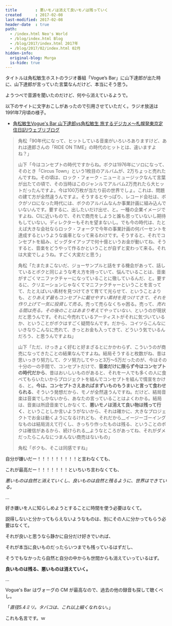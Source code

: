```yaml
---
title        : 悪いモノは消えて良いモノは残っていく
created      : 2017-02-08
last-modified: 2017-02-08
header-date  : true
path:
  - /index.html Neo's World
  - /blog/index.html Blog
  - /blog/2017/index.html 2017年
  - /blog/2017/02/index.html 02月
hidden-info:
  original-blog: Murga
  is-hide: true
---
```


タイトルは角松敏生ホストのラジオ番組「Vogue’s Bar」に山下達郎が出た時に、山下達郎が言っていた言葉なんだけど、本当にそう思う。

ようつべで音源を聞いたのだけど、何やら消えているようで。

以下のサイトに文字おこしがあったので引用させていただく。ラジオ放送は1991年7月頃の様子。

- [角松敏生Vogue's Bar 山下達郎vs角松敏生 旅するデジカメ〜札幌発東京定住日記/ウェブリブログ](http://tabidigi.at.webry.info/201109/article_3.html)

> 角松「90年代になって、ヒットしている音楽がいろいろありますけど、あれは達郎さんの「RIDE ON TIME」の時代のヒットとは、違いますよね？」
> 
> 山下「今はコンセプトの時代ですからね。ボクは1976年にソロになって、そのとき「Circus Town」という1枚目のアルバムが、2万ちょっと売れたんですね。その頃は、ロック・フォーク・ニューミュージックなんて言葉が出たての頃で、その当時はこのジャンルでアルバム2万売れたら大ヒットだったんですよ。今は100万枚が当たり前の世界でしょ。これは、問題の建て方が全然違うんですよ。そうするとやっぱり、レコード会社は、ボクがソロになった時代には、ボクのアルバムなんか事業計画に組み込んでいないんです。要するに、出したいだけ出せ、と。一種の企業イメージですよね、CIに近いもので、それで商売をしようと誰も思っていないし期待もしていない。ディレクターもそれを望まないし。でも今の時代は、たとえば大きな会社ならロック・フォークで今年の事業計画の何パーセントを達成するというような歯車となって来るわけです。そうすると、それでコンセプトを組み、ビッグタイアップで何十億というお金が動いてね、そうすると、音楽をどうやって作るかということが自ずと変わって来る。それは大変でしょうね。すごく大変だと思う」
> 
> 角松「たまたまこないだ、ジョーサンプルと話をする機会があって、話しているとボクと同じような考え方を持っていて、悩んでいることは、音楽がすごくマニファクチャーになっていることに徹しているんだ、と。要するに、クリエーションじゃなくてマニファクチャーということを言ってて、たとえばいい素材を見つけてきて育てて光らせて、ということよりも、_とりあえず最もコンセプトに載せやすい素材を見つけてきて、それを作り上げて一気に投資して売る_。売って売らなくちゃ困る。売って、_売れる間は売る。その後のことはあまり考えてやっていない_、というのが現状だと思うんです。それに今売れているアーティストがそれに気づいているか、ということがボクはすごく疑問なんです。だから、コイツらこんなにいきなりこんなに売れて、きっとお金も入ってきて、どういう気でいるんだろう、と思うんですよね」
> 
> 山下「ただ、けっきょく好むと好まざるとにかかわらず、こういうのが商売になってきたことの結果なんですよね。結局そうすると枚数がね、昔は思いっきり努力して、クソ努力してやっと3万～5万だったのが、今はその十分の一の手間で、コンセプトだけで、__音楽だけに限らず今はコンセプトの時代だから__、昔はおいしいものがあると、それを一人でも多くの人に食べてもらいたいからプロジェクトを組んでコンセプトを組んで情宣をかける、と。__今は、コンセプトさえあればまずいものもうまいと言って食わせられる__、そういう発想だから、モノが全然違うんですね。だけど、結局音楽は音楽でしかないから、あなたの言っていることはよくわかる。結局は、音楽は所詮音楽でしかなくて、__悪いモノは消えて良い物は残って行く__、ということしか言いようがないから、それは確かに、大きなプロジェクトでお金は動くようになるけれども、それだから__イージーゴーイングなものは結局消えて行くし、きっちり作ったものは残る、ということのボクは確信があるから、続けられる__ようなところがあってね、それがダメだったらこんなにつまんない商売はないもの」
> 
> 角松「ボクも、そこは同感ですね」

自分が嫌いだー！！！！！！！！！と言わなくても、

これが最高だー！！！！！！！といちいち言わなくても、

_悪いものは自然と消えていくし、良いものは自然と残るように、世界はできている。_

…

好き嫌いを人に知らしめようとすることに時間を使う必要はなくて。

説得しないと分かってもらえないようなものは、別にその人に分かってもらう必要はなくて。

それが良いと思うなら静かに自分だけ好きでいれば、

それが本当に良いものだったらいつまでも残っているはずだし、

そうでもなかったら自然と自分の中からも世間からも消えていっているはず。

__良いものは残る、悪いものは消えていく。__

…

Vogue's Bar はヴォーグの CM が最高なので、過去の他の録音も探して聴くべし。

「_直径5.4ミリ。タバコは、これ以上細くなれない。_」

これも名言です。ｗ
